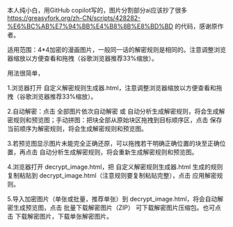 本人纯小白，用GitHub copilot写的，图片分割部分ai应该抄了很多 https://greasyfork.org/zh-CN/scripts/428282-%E6%BC%AB%E7%94%BB%E4%B8%8B%E8%BD%BD 的代码，感谢原作者。                

适用范围：4*4加密的漫画图片，一般同一话的解密规则是相同的。注意调整浏览器缩放以方便查看和拖拽（谷歌浏览器推荐33%缩放）。

用法很简单，

1.浏览器打开 自定义解密规则生成器.html，注意调整浏览器缩放以方便查看和拖拽（谷歌浏览器推荐33%缩放）。

2.自动解密：点击 全部图片依次自动解密 或 自动分析生成解密规则，将会生成解密规则和预览图；手动拼图：把块全部从原始块区拖拽到目标顺序区，点击 保存当前顺序为解密规则，将会生成解密规则和预览图。

3.若预览图显示图片未能完全正确还原，可以拖拽若干明确正确位置的块至正确位置，再点击 自动分析生成解密规则，将会重新生成解密规则和预览图。

4.浏览器打开 decrypt_image.html，把 自定义解密规则生成器.html 生成的规则复制粘贴到 decrypt_image.html（注意规则要复制粘贴完整），点击 应用解密规则。

5.导入加密图片（单张或批量，推荐单张）到 decrypt_image.html，将会自动解密生成预览图，点击 批量下载解密图片（ZIP） 可下载解密图片压缩包。也可点击 下载解密图片，下载单张解密图片。
